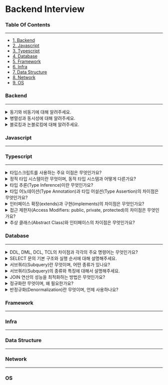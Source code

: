 # Backend Interview

### Table Of Contents

---

-   [1. Backend](#backend)
-   [2. Javascript](#javascript)
-   [3. Typescript](#typescript)
-   [4. Database](#database)
-   [5. Framework](#framework)
-   [6. Infra](#infra)
-   [7. Data Structure](#data-structure)
-   [8. Network](#network)
-   [9. OS](#os)

### Backend

---

<details>
<summary>동기와 비동기에 대해 알려주세요.</summary>
동기성은 하나의 작업이 완료될 때까지 다른 작업을 대기하는 방식입니다.</br>
비동기성은 하나의 작업이 완료되지 않아도 다른 작업을 동시에 진행할 수 있는 방식입니다.</br>
</details>

<details>
<summary>병렬성과 동시성에 대해 알려주세요.</summary>
동시성은 하나의 시스템이 여러 작업을 동시에 처리하는 것처럼 보이지만, 실제로는 한 번에 하나의 작업만을 처리하는 방식을 의미합니다.</br>
하나의 작업 내에서 여러 개의 서브 태스크(subtask)를 동시에 처리하거나 여러 개의 스레드를 생성하여 하나의 작업을 분할하여 처리 혹은 비동기적으로 여러 개의 작업을 처리합니다.</br>
병렬성은 여러 작업을 동시에 실행하여 처리 속도를 높이는 기술입니다.</br>
여러 CPU나 코어를 사용해 여러 작업을 실제로 동시에 실행합니다.
</details>

<details>
<summary>블로킹과 논블로킹에 대해 알려주세요.</summary>
블로킹 작업은 작업이 완료될 때까지 제어권을 반환하지 않는 방식입니다.</br>
논블로킹 작업은 작업이 완료되지 않아도 제어권을 즉시 반환하는 방식입니다.
</details>

### Javascript

---

### Typescript

---

<details>
<summary>타입스크립트를 사용하는 주요 이점은 무엇인가요?</summary>
정적 타이핑을 지원하여 개발 단계에서 타입 오류를 미리 발견할 수 있어 런타임 에러를 줄이고, IDE에서 객체의 필드, 자료형등을 알려주므로 개발 생산성이 증가됩니다.</br>
제네릭, 인터페이스, 접근 제어자등을 통해 객체지향 프로그래밍을 쉽게 접할 수 있도록 도와줍니다.
</details>

<details>
<summary>정적 타입 시스템이란 무엇이며, 동적 타입 시스템과 어떻게 다른가요?</summary>
정적 타입 시스템은 타입이 명시되어 있으며, 코드가 실행되기 전 컴파일 시점에 타입을 체크합니다.</br>
동적 타입 시스템은 타입이 명시되지 않으며, 프로그램 실행 시점에 타입을 체크합니다.
</details>

<details>
<summary>타입 추론(Type Inference)이란 무엇인가요?</summary>
타입 추론은 개발자가 명시적으로 타입을 선언하지 않아도 초기 값이나 사용 방법을 분석하여 타입을 추론하는 기능입니다.
</details>

<details>
<summary>타입 어노테이션(Type Annotation)과 타입 어설션(Type Assertion)의 차이점은 무엇인가요?</summary>
타입 어노테이션은 변수, 함수 매개변수, 반환 값 등에 타입을 명시적으로 선언하는 방법입니다.</br>
타입 어설션은 개발자가 컴파일러에게 "나는 이 타입에 대해 더 잘 알고 있으니, 내가 지정한 타입으로 처리해줘"라고 말하는 방식입니다.(as 문법)</br>
타입 변환이 아닌, 컴파일러에게 타입 힌트를 제공하여 특정 타입으로 취급하도록 합니다. 런타임 오류가 발생할 수 있습니다.
</details>

<details>
<summary>인터페이스 확장(extends)과 구현(implements)의 차이점은 무엇인가요?</summary>
인터페이스 확장은 인터페이스가 다른 인터페이스의 모든 멤버를 상속받아 확장하는 것을 의미합니다.</br>
인터페이스 구현은 클래스가 인터페이스에 선언된 모든 속성과 메서드를 구현해야 합니다.</br>
클래스는 다른 클래스를 확장(extends)하면서 동시에 여러 인터페이스를 구현(implements)할 수 있습니다.
</details>

<details>
<summary>접근 제한자(Access Modifiers: public, private, protected)의 차이점은 무엇인가요?</summary>
public 접근 제한자는 클래스 멤버에 대한 접근을 제한하지 않습니다. 클래스 내부, 파생 클래스, 클래스 인스턴스 등 어디서든 접근할 수 있습니다.
private 접근 제한자는 클래스 멤버에 대한 접근을 해당 클래스 내부로만 제한합니다. 파생 클래스나 클래스 외부에서는 접근할 수 없습니다.
protected 접근 제한자는 클래스 멤버에 대한 접근을 해당 클래스와 파생 클래스 내부로 제한합니다. 클래스 외부에서는 접근할 수 없습니다.
</details>

<details>
<summary>추상 클래스(Abstract Class)와 인터페이스의 차이점은 무엇인가요?</summary>
추상 클래스는 abstract 키워드로 선언하며 구현된 메서드와 추상 메서드를 모두 포함할 수 있습니다.</br>
공통 기능을 구현하면서도 특정 기능은 파생 클래스에서 구현하도록 강제할 수 있어, 코드 재사용성을 높입니다.</br>
클래스는 extends 키워드를 사용해 하나의 추상 클래스만 상속받을 수 있으며, public, protected, private 접근 제한자를 모두 사용할 수 있습니다.</br>
인터페이스는 interface 키워드로 선언하며 메서드나 속성의 선언만 포함하고 구현 코드는 포함할 수 없습니다.</br>
클래스는 implements 키워드를 사용해 여러 인터페이스를 동시에 구현할 수 있어 다중 상속과 유사한 효과를 얻을 수 있습니다.</br>
인터페이스는 접근 제한자를 사용할 수 없으며 모든 멤버는 기본적으로 public입니다.
</details>

### Database

---

<details>
<summary>DDL, DML, DCL, TCL의 차이점과 각각의 주요 명령어는 무엇인가요?</summary>
DDL은 데이터 정의어로 테이블과 컬럼을 정의하는 명령어입니다. 데이터베이스의 골격을 결정하며, CREATE, ALTER, DROP, TRUNCATE 등과 같은 명령어가 있습니다.</br>
DML은 데이터 조작어로 데이터베이스 내부 데이터를 관리하기 위한 명령어입니다. 데이터 조회, 추가, 변경, 삭제 등의 작업을 수행하며, SELECT, INSERT, UPDATE, DELETE 등이 포함됩니다.</br>
DCL은 데이터 제어 언어로 데이터베이스에 대한 접근 권한을 제어하기 위해 사용됩니다. GRANT, REVOKE 등의 명령어가 있습니다.</br>
TCL은 트랜잭션 제어 언어로 트랜잭션을 제어할 때 사용합니다. COMMIT, ROLLBACK, SAVEPOINT 등의 명령어가 있습니다.</br>
</details>

<details>
<summary>SELECT 문의 기본 구조와 실행 순서에 대해 설명해주세요.</summary>
일반적으로 SELECT 쿼리문은 FROM, WHERE, GROUP BY, HAVING, SELECT, ORDER BY 순으로 총 6단계를 거치며 처리됩니다.
</details>

<details>
<summary>서브쿼리(Subquery)란 무엇이며, 어떤 종류가 있나요?</summary>
SQL 쿼리 내부에 포함된 또 다른 SELECT 쿼리를 의미합니다.</br>
사용되는 위치, 반환 값, 사용 용도에 따라 스칼라, 인라인 뷰, 중첩 서브쿼리로 나뉘게 됩니다.
</details>

<details>
<summary>서브쿼리(Subquery)의 종류와 특징에 대해서 설명해주세요.</summary>
서브쿼리의 종류로는 스칼라 서브쿼리, 인라인 뷰, 중첩 서브쿼리가 있습니다.</br>
스칼라 서브쿼리는 단일 행의 단일 컬럼을 반환하는 서브쿼리로, SELECT 절에서 주로 사용되며 하나의 값처럼 취급됩니다.</br>
인라인 뷰 서브쿼리는 FROM 절에서 사용되며, 여러 행과 여러 열을 반환하는 테이블 형태의 결과를 생성하여 메인쿼리에서 가상의 테이블처럼 사용됩니다.</br>
중첩 서브쿼리는 WHERE 절에 위치하며, 메인쿼리 테이블의 특정 값과 비교한 값을 반환하는 용도로 사용됩니다.
</details>

<details>
<summary>JOIN 연산의 성능을 최적화하는 방법은 무엇인가요?</summary>
EXPLAIN을 통해 조인 쿼리의 실행 계획을 분석후 조치합니다.</br>
작은 테이블을 먼저 조인하고, 필요한 데이터만 선택하여 조인합니다.</br>
조인 전 WHERE 절을 사용하여 미리 필터링 하여 조인할 데이터 양을 줄이도록 합니다.</br>
조인 조건에 인덱스를 활용하여 데이터 검색 시간을 단축하도록 합니다.
</details>

<details>
<summary>정규화란 무엇이며, 왜 필요한가요?</summary>
정규화는 데이터베이스 설계 시 중복 데이터를 최소화하고 데이터 무결성을 보장하기 위해 테이블을 체계적으로 분해하는 과정입니다.</br>
정규화는 1 ~ 6 정규화까지 여러 과정이 존재하지만, 보통 1~3 정규화까지의 과정을 거치게 된다고 알고있습니다.

**추가**

-   제1 정규화는 테이블의 모든 컬럼이 원자값(더 이상 분해할 수 없는 단일 값)을 가지도록 테이블을 분해합니다.
-   제2 정규화는 제1 정규화를 진행한 테이블에, 부분 함수적 종속성을 제거하여 모든 비주요 속성이 주요 키에 완전 함수적 종속이 되도록 테이블을 분해합니다.
-   제3 정규화는 제2 정규화를 진행한 테이블에, 이행적 함수적 종속성을 제거하여 비주요 속성 간의 종속성을 제거합니다.
-   BCNF(Boyce-Codd 정규형): 모든 결정자가 후보키가 되도록 테이블을 분해합니다.

</details>

<details>
<summary>반정규화(Denormalization)란 무엇이며, 언제 사용하나요?</summary>
반정규화는 정규화된 데이터베이스의 성능을 향상시키기 위해 의도적으로 정규화 원칙을 위배하여 데이터 중복을 허용하는 기법입니다.</br>
읽기 작업이 많고 데이터 일관성보다 조회 성능이 중요한 시스템에서 사용됩니다.

**추가**

-   테이블 병합: 정규화로 분리된 테이블을 다시 하나로 합쳐 조인 연산을 줄입니다.
-   컬럼 복제: 자주 조회되는 컬럼을 다른 테이블에 복제하여 조인 없이 데이터에 접근할 수 있게 합니다.
-   파생 컬럼 추가: 계산된 값을 미리 저장하여 실시간 계산 비용을 줄입니다.
-   요약 테이블 생성: 집계 데이터를 별도 테이블에 저장하여 분석 쿼리 성능을 향상시킵니다.

</details>

### Framework

---

### Infra

---

### Data Structure

---

### Network

---

### OS
